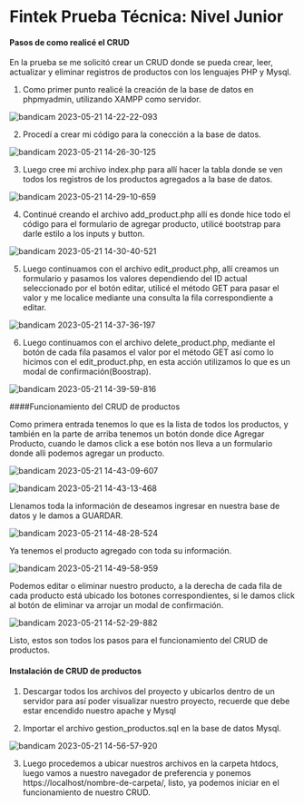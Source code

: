 # Fintek Prueba Técnica: Nivel Junior

#### Pasos de como realicé el CRUD

En la prueba se me solicitó crear un CRUD donde se pueda crear, leer, actualizar y eliminar registros de productos con los lenguajes PHP y Mysql.

1. Como primer punto realicé la creación de la base de datos en phpmyadmin, utilizando XAMPP como servidor.

![bandicam 2023-05-21 14-22-22-093](https://github.com/armandojrw/fintekpruebajunior/assets/85651439/e548f4b9-5323-42b7-ae56-b204525d6a78)

2. Procedí a crear mi código para la conección a la base de datos.

![bandicam 2023-05-21 14-26-30-125](https://github.com/armandojrw/fintekpruebajunior/assets/85651439/2c7dfb8a-f780-4073-a7af-25793cd97e7c)

3. Luego cree mi archivo index.php para allí hacer la tabla donde se ven todos los registros de los productos agregados a la base de datos.

![bandicam 2023-05-21 14-29-10-659](https://github.com/armandojrw/fintekpruebajunior/assets/85651439/270fb8d5-999f-47e0-9675-5c3df0e53e6a)

4. Continué creando el archivo add_product.php allí es donde hice todo el código para el formulario de agregar producto, utilicé bootstrap para darle estilo a los inputs y button.

![bandicam 2023-05-21 14-30-40-521](https://github.com/armandojrw/fintekpruebajunior/assets/85651439/0ee0fa81-092c-4abb-9f2a-9f2c8d557135)

5. Luego continuamos con el archivo edit_product.php, allí creamos un formulario y pasamos los valores dependiendo del ID actual seleccionado por el botón editar, utilicé el método GET para pasar el valor y me localice mediante una consulta la fila correspondiente a editar.

![bandicam 2023-05-21 14-37-36-197](https://github.com/armandojrw/fintekpruebajunior/assets/85651439/2b3e434a-a829-4642-80b1-e8f79c172786)

6. Luego continuamos con el archivo delete_product.php, mediante el botón de cada fila pasamos el valor por el método GET así como lo hicimos con el edit_product.php, en esta acción utilizamos lo que es un modal de confirmación(Boostrap).

![bandicam 2023-05-21 14-39-59-816](https://github.com/armandojrw/fintekpruebajunior/assets/85651439/7f59fbb9-0027-4f55-a360-89492ae4fd60)

####Funcionamiento del CRUD de productos

Como primera entrada tenemos lo que es la lista de todos los productos, y también en la parte de arriba tenemos un botón donde dice Agregar Producto, cuando le damos click a ese botón nos lleva a un formulario donde alli podemos agregar un producto.

![bandicam 2023-05-21 14-43-09-607](https://github.com/armandojrw/fintekpruebajunior/assets/85651439/d4dd4adb-e432-48e8-93ed-3cb57cca7090)

![bandicam 2023-05-21 14-43-13-468](https://github.com/armandojrw/fintekpruebajunior/assets/85651439/56864515-8e80-4492-9fdd-68d59eb1e5ec)

Llenamos toda la información de deseamos ingresar en nuestra base de datos y le damos a GUARDAR.

![bandicam 2023-05-21 14-48-28-524](https://github.com/armandojrw/fintekpruebajunior/assets/85651439/70ca883a-fb0f-41dc-8377-ed9ca5ab5954)

Ya tenemos el producto agregado con toda su información.

![bandicam 2023-05-21 14-49-58-959](https://github.com/armandojrw/fintekpruebajunior/assets/85651439/0c647874-f904-42df-a31e-0650882ae442)

Podemos editar o eliminar nuestro producto, a la derecha de cada fila de cada producto está ubicado los botones correspondientes, si le damos click al botón de eliminar va arrojar un modal de confirmación.

![bandicam 2023-05-21 14-52-29-882](https://github.com/armandojrw/fintekpruebajunior/assets/85651439/7d8268fd-aaa4-4970-88cf-7dc1ee11f409)

Listo, estos son todos los pasos para el funcionamiento del CRUD de productos.

#### Instalación de CRUD de productos

1. Descargar todos los archivos del proyecto y ubicarlos dentro de un servidor para así poder visualizar nuestro proyecto, recuerde que debe estar encendido nuestro apache y Mysql

2. Importar el archivo gestion_productos.sql en la base de datos Mysql.

![bandicam 2023-05-21 14-56-57-920](https://github.com/armandojrw/fintekpruebajunior/assets/85651439/71dd2d77-aac3-4178-b328-1a5df492abf2)

3. Luego procedemos a ubicar nuestros archivos en la carpeta htdocs, luego vamos a nuestro navegador de preferencia y ponemos https://localhost/nombre-de-carpeta/, listo, ya podemos iniciar en el funcionamiento de nuestro CRUD.



